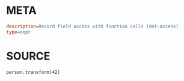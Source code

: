 # META
~~~ini
description=Record field access with function calls (dot-access)
type=expr
~~~
# SOURCE
~~~roc
person.transform(42)
~~~
